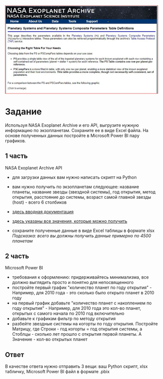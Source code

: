 ![MarkDown](https://github.com/vit050587/NASA-Exoplanet-Archive/blob/master/nasa.png)
# Задание
Используя NASA Exoplanet Archive и его API, выгрузите нужную информацию по экзопланетам. Сохраните ее в виде Excel файла. На основе полученных данных постройте в Microsoft Power BI пару графиков.
## 1 часть
NASA Exoplanet Archive API
* для загрузки данных вам нужно написать скрипт на Python
* вам нужно получить по экзопланетам следующее: название планеты, название звезды (звездной системы), год открытия, метод открытия, расстояние до системы, возраст самой главной звезды (host) - всего 6 столбиков
* [здесь вводная документация](https://exoplanetarchive.ipac.caltech.edu/docs/program_interfaces.html)

* [здесь указаны все значения, которые можно получить](https://exoplanetarchive.ipac.caltech.edu/docs/API_PS_columns.html#sysdata)

* сохраните полученные данные в виде Excel таблицы в формате xlsx
*Подсказка: всего вы должны получить данные примерно по 4500 планетам*
## 2 часть
Microsoft Power BI
* требования к оформлению: придерживайтесь минимализма, все должно выглядить просто и понятно для непосвященного
* постройте первый график "количество планет по году открытия" - Например, для 2010 года - это сколько было открыто планет в 2010 году
* на первый график добавьте "количество планет с накоплением по году открытия" - Например, для 2010 года это кол-во планет, открытых с самого начала по 2010 год включительно
* добавьте к графикам фильтр по методу открытия
* разбейте звездные системы на когорты по году открытия. Постройте Матрицу, где Строки - год когорты = год открытия системы, а Стоблцы - сколько лет прошло с открытия первой планеты. А Значение - кол-во открытых планет
## Ответ
В качестве ответа нужно отправить 3 вещи: ваш Python скрипт, xlsx табличку, Microsoft Power BI файл в формате .pbix
